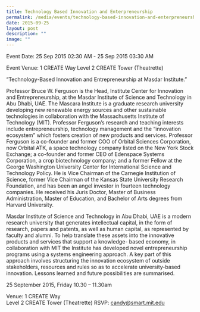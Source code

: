 ```yaml
---
title: Technology Based Innovation and Enterpreneurship
permalink: /media/events/technology-based-innovation-and-enterpreneurship/
date: 2015-09-25
layout: post
description: ""
image: ""
---
```


Event Date: 25 Sep 2015 02:30 AM - 25 Sep 2015 03:30 AM

Event Venue: 1 CREATE Way Level 2 CREATE Tower (Theatrette)

“Technology\-Based Innovation and Entrepreneurship at Masdar Institute.”  

Professor Bruce W. Ferguson is the Head, Institute Center for Innovation and Entrepreneurship, at the Masdar Institute of Science and Technology in Abu Dhabi, UAE. The Mascara Institute is a graduate research university developing new renewable energy sources and other sustainable technologies in collaboration with the Massachusetts Institute of Technology (MIT). Professor Ferguson’s research and teaching interests include entrepreneurship, technology management and the “innovation ecosystem” which fosters creation of new products and services. Professor Ferguson is a co-founder and former COO of Orbital Sciences Corporation, now Orbital ATK, a space technology company listed on the New York Stock Exchange; a co-founder and former CEO of Edenspace Systems Corporation, a crop biotechnology company; and a former Fellow at the George Washington University Center for International Science and Technology Policy. He is Vice Chairman of the Carnegie Institution of Science, former Vice Chairman of the Kansas State University Research Foundation, and has been an angel investor in fourteen technology companies. He received his Juris Doctor, Master of Business Administration, Master of Education, and Bachelor of Arts degrees from Harvard University. 

  
Masdar Institute of Science and Technology in Abu Dhabi, UAE is a modern research university that generates intellectual capital, in the form of research, papers and patents, as well as human capital, as represented by faculty and alumni. To help translate these assets into the innovative products and services that support a knowledge- based economy, in collaboration with MIT the Institute has developed novel entrepreneurship programs using a systems engineering approach. A key part of this approach involves structuring the innovation ecosystem of outside stakeholders, resources and rules so as to accelerate university-based innovation. Lessons learned and future possibilities are summarised.  
  
25 September 2015, Friday 10.30 – 11.30am  

Venue: 1 CREATE Way  
Level 2 CREATE Tower (Theatrette) RSVP: candy@smart.mit.edu